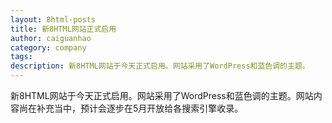 ```yaml
---
layout: 8html-posts
title: 新8HTML网站正式启用
author: caiguanhao
category: company
tags:
description: 新8HTML网站于今天正式启用。网站采用了WordPress和蓝色调的主题。
---
```

新8HTML网站于今天正式启用。网站采用了WordPress和蓝色调的主题。网站内容尚在补充当中，预计会逐步在5月开放给各搜索引擎收录。